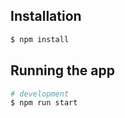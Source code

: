 
## Installation

```bash
$ npm install
```

## Running the app

```bash
# development
$ npm run start
```

